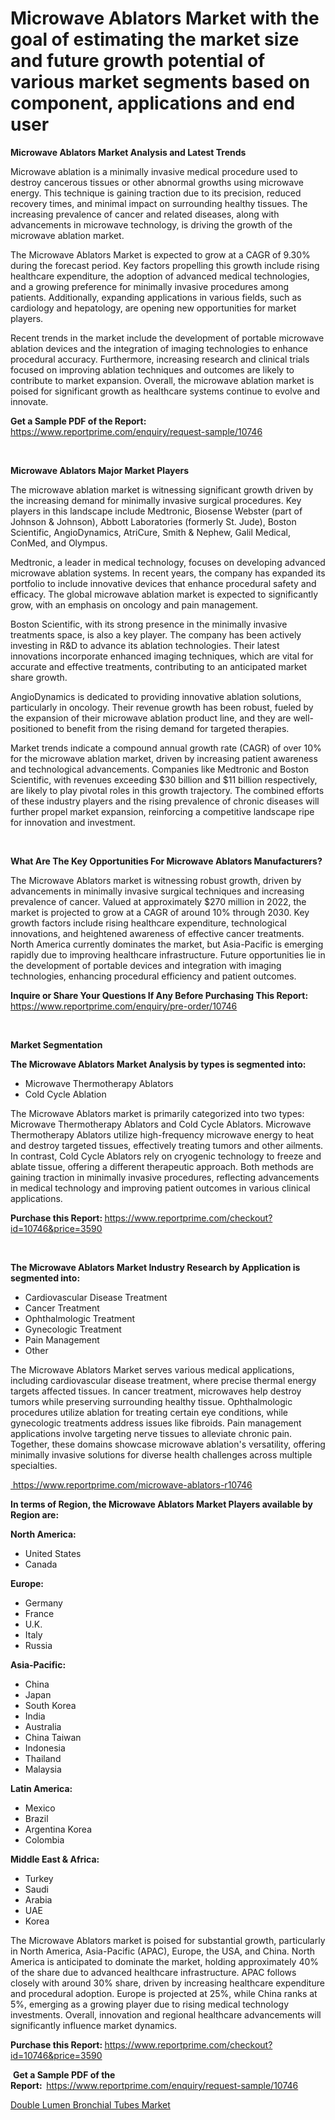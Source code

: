 <p><h1>Microwave Ablators Market with the goal of estimating the market size and future growth potential of various market segments based on component, applications and end user</h1></p><p><strong>Microwave Ablators Market Analysis and Latest Trends</strong></p>
<p><p>Microwave ablation is a minimally invasive medical procedure used to destroy cancerous tissues or other abnormal growths using microwave energy. This technique is gaining traction due to its precision, reduced recovery times, and minimal impact on surrounding healthy tissues. The increasing prevalence of cancer and related diseases, along with advancements in microwave technology, is driving the growth of the microwave ablation market.</p><p>The Microwave Ablators Market is expected to grow at a CAGR of 9.30% during the forecast period. Key factors propelling this growth include rising healthcare expenditure, the adoption of advanced medical technologies, and a growing preference for minimally invasive procedures among patients. Additionally, expanding applications in various fields, such as cardiology and hepatology, are opening new opportunities for market players.</p><p>Recent trends in the market include the development of portable microwave ablation devices and the integration of imaging technologies to enhance procedural accuracy. Furthermore, increasing research and clinical trials focused on improving ablation techniques and outcomes are likely to contribute to market expansion. Overall, the microwave ablation market is poised for significant growth as healthcare systems continue to evolve and innovate.</p></p>
<p><strong>Get a Sample PDF of the Report:&nbsp;</strong> <a href="https://www.reportprime.com/enquiry/request-sample/10746?utm_campaign=2283&utm_medium=2&utm_source=Github&utm_content=ia&utm_term=20032025&utm_id=microwave-ablators">https://www.reportprime.com/enquiry/request-sample/10746</a></p>
<p>&nbsp;</p>
<p><strong>Microwave Ablators Major Market Players</strong></p>
<p><p>The microwave ablation market is witnessing significant growth driven by the increasing demand for minimally invasive surgical procedures. Key players in this landscape include Medtronic, Biosense Webster (part of Johnson & Johnson), Abbott Laboratories (formerly St. Jude), Boston Scientific, AngioDynamics, AtriCure, Smith & Nephew, Galil Medical, ConMed, and Olympus.</p><p>Medtronic, a leader in medical technology, focuses on developing advanced microwave ablation systems. In recent years, the company has expanded its portfolio to include innovative devices that enhance procedural safety and efficacy. The global microwave ablation market is expected to significantly grow, with an emphasis on oncology and pain management.</p><p>Boston Scientific, with its strong presence in the minimally invasive treatments space, is also a key player. The company has been actively investing in R&D to advance its ablation technologies. Their latest innovations incorporate enhanced imaging techniques, which are vital for accurate and effective treatments, contributing to an anticipated market share growth.</p><p>AngioDynamics is dedicated to providing innovative ablation solutions, particularly in oncology. Their revenue growth has been robust, fueled by the expansion of their microwave ablation product line, and they are well-positioned to benefit from the rising demand for targeted therapies.</p><p>Market trends indicate a compound annual growth rate (CAGR) of over 10% for the microwave ablation market, driven by increasing patient awareness and technological advancements. Companies like Medtronic and Boston Scientific, with revenues exceeding $30 billion and $11 billion respectively, are likely to play pivotal roles in this growth trajectory. The combined efforts of these industry players and the rising prevalence of chronic diseases will further propel market expansion, reinforcing a competitive landscape ripe for innovation and investment.</p></p>
<p>&nbsp;</p>
<p><strong>What Are The Key Opportunities For Microwave Ablators Manufacturers?</strong></p>
<p><p>The Microwave Ablators market is witnessing robust growth, driven by advancements in minimally invasive surgical techniques and increasing prevalence of cancer. Valued at approximately $270 million in 2022, the market is projected to grow at a CAGR of around 10% through 2030. Key growth factors include rising healthcare expenditure, technological innovations, and heightened awareness of effective cancer treatments. North America currently dominates the market, but Asia-Pacific is emerging rapidly due to improving healthcare infrastructure. Future opportunities lie in the development of portable devices and integration with imaging technologies, enhancing procedural efficiency and patient outcomes.</p></p>
<p><strong>Inquire or Share Your Questions If Any Before Purchasing This Report:</strong> <a href="https://www.reportprime.com/enquiry/pre-order/10746?utm_campaign=2283&utm_medium=2&utm_source=Github&utm_content=ia&utm_term=20032025&utm_id=microwave-ablators">https://www.reportprime.com/enquiry/pre-order/10746</a></p>
<p>&nbsp;</p>
<p><strong>Market Segmentation</strong></p>
<p><strong>The Microwave Ablators Market Analysis by types is segmented into:</strong></p>
<p><ul><li>Microwave Thermotherapy Ablators</li><li>Cold Cycle Ablation</li></ul></p>
<p><p>The Microwave Ablators market is primarily categorized into two types: Microwave Thermotherapy Ablators and Cold Cycle Ablators. Microwave Thermotherapy Ablators utilize high-frequency microwave energy to heat and destroy targeted tissues, effectively treating tumors and other ailments. In contrast, Cold Cycle Ablators rely on cryogenic technology to freeze and ablate tissue, offering a different therapeutic approach. Both methods are gaining traction in minimally invasive procedures, reflecting advancements in medical technology and improving patient outcomes in various clinical applications.</p></p>
<p><strong>Purchase this Report:&nbsp;</strong><a href="https://www.reportprime.com/checkout?id=10746&price=3590&utm_campaign=2283&utm_medium=2&utm_source=Github&utm_content=ia&utm_term=20032025&utm_id=microwave-ablators">https://www.reportprime.com/checkout?id=10746&price=3590</a></p>
<p>&nbsp;</p>
<p><strong>The Microwave Ablators Market Industry Research by Application is segmented into:</strong></p>
<p><ul><li>Cardiovascular Disease Treatment</li><li>Cancer Treatment</li><li>Ophthalmologic Treatment</li><li>Gynecologic Treatment</li><li>Pain Management</li><li>Other</li></ul></p>
<p><p>The Microwave Ablators Market serves various medical applications, including cardiovascular disease treatment, where precise thermal energy targets affected tissues. In cancer treatment, microwaves help destroy tumors while preserving surrounding healthy tissue. Ophthalmologic procedures utilize ablation for treating certain eye conditions, while gynecologic treatments address issues like fibroids. Pain management applications involve targeting nerve tissues to alleviate chronic pain. Together, these domains showcase microwave ablation's versatility, offering minimally invasive solutions for diverse health challenges across multiple specialties.</p></p>
<p><a href="https://www.reportprime.com/microwave-ablators-r10746?utm_campaign=2283&utm_medium=2&utm_source=Github&utm_content=ia&utm_term=20032025&utm_id=microwave-ablators">&nbsp;https://www.reportprime.com/microwave-ablators-r10746</a></p>
<p><strong>In terms of Region, the Microwave Ablators Market Players available by Region are:</strong></p>
<p>
    <p> <strong> North America: </strong>
        <ul>
            <li>United States</li>
            <li>Canada</li>
        </ul>
        </p> 
    <p> <strong> Europe: </strong>
        <ul>
            <li>Germany</li>
            <li>France</li>
            <li>U.K.</li>
            <li>Italy</li>
            <li>Russia</li>
        </ul>
        </p> 
    <p> <strong> Asia-Pacific: </strong>
        <ul>
            <li>China</li>
            <li>Japan</li>
            <li>South Korea</li>
            <li>India</li>
            <li>Australia</li>
            <li>China Taiwan</li>
            <li>Indonesia</li>
            <li>Thailand</li>
            <li>Malaysia</li>
        </ul>
        </p> 
    <p> <strong> Latin America: </strong>
        <ul>
            <li>Mexico</li>
            <li>Brazil</li>
            <li>Argentina Korea</li>
            <li>Colombia</li>
        </ul>
        </p> 
    <p> <strong> Middle East & Africa: </strong>
        <ul>
            <li>Turkey</li>
            <li>Saudi</li>
            <li>Arabia</li>
            <li>UAE</li>
            <li>Korea</li>
        </ul>
    </p>
    </p>
<p><p>The Microwave Ablators market is poised for substantial growth, particularly in North America, Asia-Pacific (APAC), Europe, the USA, and China. North America is anticipated to dominate the market, holding approximately 40% of the share due to advanced healthcare infrastructure. APAC follows closely with around 30% share, driven by increasing healthcare expenditure and procedural adoption. Europe is projected at 25%, while China ranks at 5%, emerging as a growing player due to rising medical technology investments. Overall, innovation and regional healthcare advancements will significantly influence market dynamics.</p></p>
<p><strong>Purchase this Report: </strong><a href="https://www.reportprime.com/checkout?id=10746&price=3590&utm_campaign=2283&utm_medium=2&utm_source=Github&utm_content=ia&utm_term=20032025&utm_id=microwave-ablators">https://www.reportprime.com/checkout?id=10746&price=3590</a></p>
<p>&nbsp;<strong>Get a Sample PDF of the Report:&nbsp;&nbsp;</strong><a href="https://www.reportprime.com/enquiry/request-sample/10746?utm_campaign=2283&utm_medium=2&utm_source=Github&utm_content=ia&utm_term=20032025&utm_id=microwave-ablators">https://www.reportprime.com/enquiry/request-sample/10746</a></p>
<p><strong></strong></p>
<p><p><a href="https://github.com/lugnabirue/Market-Research-Report-List-1/blob/main/double-lumen-bronchial-tubes-market.md?utm_campaign=2283&utm_medium=2&utm_source=Github&utm_content=ia&utm_term=20032025&utm_id=microwave-ablators">Double Lumen Bronchial Tubes Market</a></p></p>